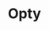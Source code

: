 ---
title: "Opty"
description: "Proactive optimization for Kubernetes workloads. Reduce carbon emission."

url: opty
draft: false

navigation:
  logo: "images/icons/opty.svg"
  logo_text: "Opty"
  logo_text_color: "secblack"

# Removing the below doc from the page, as the doc page does not exist
#menu:
  #- name: "Opty (Optimizor) Doc"
    #url: "https://docs.intelops.ai/latest/opty/"
  
  navigation_button:
    enable: true
    icon: "far fa-user"
    label: "Log In"
    link: "#!"
  navigation_button_two:
    enable: true
    label: "Book Demo"
    link: "/product-demo-request-form/"

banner:
  bg_color: ""
  subtitle: "Optimizor (Opty)"
  subtitle_color: "#B0D775"
  title: "Pro-Active Intelligent Solution for Dynamic Optimization"
  title_color: ""
  description: "Achieve performance and cost-effectiveness with Opty, the dynamic solution that learns your workloads complexities in Kubernetes. By analyzing diverse metrics, Opty determines the optimal resource allocation for your applications, helping developers to build a cloud-native ecosystem right from the development stage."
  description_color: ""
  image: images/banner/opty/opty-banner-image.svg
  button:
    enable: true
    label: "Book a Demo"
    #icon: "fas fa-arrow-right"
    link: "/product-demo-request-form/"
  video_button:
    enable: false
    label: "Watch demo"
    video_url: "https://www.youtube.com/embed/dyZcRRWiuuw"

# image_and_content_block
image_and_content_block:
  enable: true
  blocks:
  - enable: true
    subtitle: "Complex"
    subtitle_color: "#B0D775"
    title: "Navigating Complex Workloads "
    title_color: ""
    image: "images/content/opty/opty-img1.svg"
    content_position: "right" # Value will be - "left/right"
    bg_color: ""
    content_color: ""
    content: |
      * **Workload Complexity**: Managing the behavior of workloads on Kubernetes, including stateless and stateful workloads, is increasingly challenging due to the complexity driven by continuous innovation 
      * **Impact of DevSecOps and TestOps**: The adoption of DevSecOps and TestOps cultures introduces additional complexity to engineers' lives, affecting the runtime performance, efficiency, and cost-effectiveness of the cloud-native ecosystem. 
      * **Alignment with Business Goals**: Engineers struggle to align workloads with business objectives, making it difficult to achieve the desired outcomes and meet organizational goals effectively. 
      * **Optimal Resource Allocation**: Determining the optimal allocation of resources for running applications with the best performance and cost-effectiveness requires dynamic analysis of diverse metrics, which is a complex task. 
      * **Lack of Proactive Optimization**: Without a proactive solution, engineers face challenges in optimizing workloads during the development stage, resulting in inefficiencies and suboptimal performance. 
      * **Limited Control in Development**: Engineers need greater control in the development environment to build a cloud-native ecosystem with optimal runtime values, which is currently lacking. 

  - enable: true
    subtitle: "The Intelligence"
    subtitle_color: "#B0D775"
    title: "Pro-Active Cloud-Native Optimization"
    title_color: ""
    image: "images/content/opty/opty-img2.svg"
    content_position: "left" # Value will be - "left/right"
    bg_color: "#262423"
    content_color: ""
    content: |
      * **Kubernetes Cluster Management**: Simplifies the management of Kubernetes clusters by providing tools and services that enable developers to gain comprehensive insights and effectively oversee their clusters. 
      * **Resource Allocation Optimization**: Assist developers in determining the optimal allocation of computing power and resources for their applications. 
      * **Computing Power and Cost-Effective Resources**: Helps developers accurately assess the computing power and resource needs of their applications. 
      * **Development Stage Resource Identification**: Supports developers in identifying the required resources and configurations during the development stage.  
      * **High-Performance Cloud-Native Optimization**: Facilitates the development of well-optimized cloud-native systems that deliver excellent performance. 
      * **Aligning Workloads and Business Goals**: Enables businesses to align workloads with their strategic objectives by providing insights and optimization capabilities, ensuring effective achievement of desired outcomes and organizational goals. 

  - enable: true
    subtitle: ""
    subtitle_color: "#B0D775"
    title: "Features"
    title_color: ""
    image: "images/content/opty/opty-img3.svg"
    content_position: "right" # Value will be - "left/right"
    bg_color: ""
    content_color: ""
    content: |
      * Zero Carbon Emission and Low Carbon Footprint
      * Simplified Kubernetes Cluster Management 
      * Intelligent Resource Allocation for Optimal Performance 
      * Accurate Computing Power and Cost-Effective Resource Determination 
      * Development Stage Resource Identification and Configuration Support 
      * Proactive Optimization for Cloud-Native Workloads 
      * Enhanced Control and Customization in the Development Environment 
      * Performance-driven Insights and Recommendations 
      * Dynamic Learning Algorithms for Workload Complexity Analysis 
      * Alignment with Business Goals for Effective Outcomes 
  
call_to_action:
  enable: true
  title: "Start using <br/> Opty <br/> today..."
  title_color: "#fff"
  image: "images/call-to-actions/opty/robo-image.svg"
  button_label: "Book a Demo"
  button_link: "/product-demo-request-form/"
  bg_color: "#2E2C2B"
  bottom_bg_color: "#262423"

footer:
  footer_light: false
---